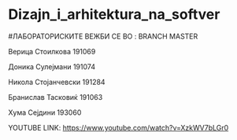 # Dizajn_i_arhitektura_na_softver

#ЛАБОРАТОРИСКИТЕ ВЕЖБИ СЕ ВО : BRANCH MASTER

Верица Стоилкова 191069

Доника Сулејмани 191074

Никола Стојанчевски 191284

Бранислав Тасковиќ 191063

Хума Сејдини 193060

YOUTUBE LINK: https://www.youtube.com/watch?v=XzkWV7bLGr0
